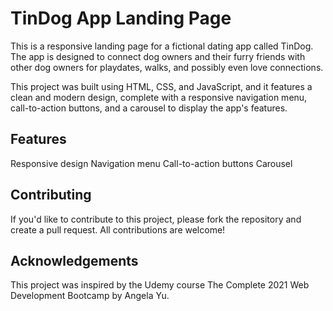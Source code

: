 # TinDog App Landing Page
This is a responsive landing page for a fictional dating app called TinDog. The app is designed to connect dog owners and their furry friends with other dog owners for playdates, walks, and possibly even love connections.

This project was built using HTML, CSS, and JavaScript, and it features a clean and modern design, complete with a responsive navigation menu, call-to-action buttons, and a carousel to display the app's features.

## Features
Responsive design
Navigation menu
Call-to-action buttons
Carousel

## Contributing
If you'd like to contribute to this project, please fork the repository and create a pull request. All contributions are welcome!

## Acknowledgements
This project was inspired by the Udemy course The Complete 2021 Web Development Bootcamp by Angela Yu.
